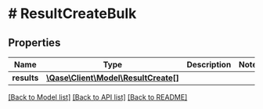 # # ResultCreateBulk

## Properties

Name | Type | Description | Notes
------------ | ------------- | ------------- | -------------
**results** | [**\Qase\Client\Model\ResultCreate[]**](ResultCreate.md) |  |

[[Back to Model list]](../../README.md#models) [[Back to API list]](../../README.md#endpoints) [[Back to README]](../../README.md)
